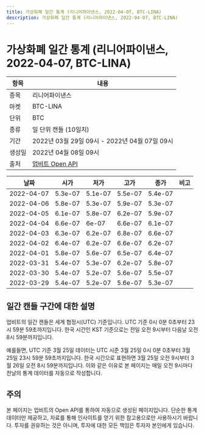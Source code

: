 ```yaml
---
title: 가상화폐 일간 통계 (리니어파이낸스, 2022-04-07, BTC-LINA)
description: 가상화폐 일간 통계 (리니어파이낸스, 2022-04-07, BTC-LINA)
---
```



가상화폐 일간 통계 (리니어파이낸스, 2022-04-07, BTC-LINA)
===

|항목|내용|
|--|--|
|종목|리니어파이낸스|
|마켓|BTC-LINA|
|단위|BTC|
|종류|일 단위 캔들 (10일치)|
|기간|2022년 03월 29일 09시 - 2022년 04월 07일 09시|
|생성일|2022년 04월 08일 09시|
|출처|[업비트 Open API](https://docs.upbit.com)|


|날짜|시가|저가|고가|종가|비고|
|--|--|--|--|--|--|
|2022-04-07|5.3e-07|5.1e-07|5.5e-07|5.4e-07|    |
|2022-04-06|5.8e-07|5.3e-07|5.9e-07|5.3e-07|    |
|2022-04-05|6.1e-07|5.8e-07|6.2e-07|5.9e-07|    |
|2022-04-04|6.6e-07|6e-07|6.6e-07|6.1e-07|    |
|2022-04-03|6.3e-07|6.2e-07|6.8e-07|6.6e-07|    |
|2022-04-02|6.4e-07|6.2e-07|6.6e-07|6.2e-07|    |
|2022-04-01|5.8e-07|5.6e-07|6.5e-07|6.4e-07|    |
|2022-03-31|5.4e-07|5.3e-07|6.2e-07|5.8e-07|    |
|2022-03-30|5.4e-07|5.2e-07|5.6e-07|5.5e-07|    |
|2022-03-29|5.4e-07|5.2e-07|5.6e-07|5.3e-07|    |


일간 캔들 구간에 대한 설명
---


업비트의 일간 캔들은 세계 협정시(UTC) 기준입니다. 
UTC 기준 0시 0분 0초부터 23시 59분 59초까지입니다. 
한국 시간인 KST 기준으로는 전일 오전 9시부터 다음날 오전 8시 59분까지입니다. 


예를들면, UTC 기준 3월 25일 데이터는 UTC 시준 3월 25일 0시 0분 0초부터 3월 25일 23시 59분 59초까지입니다. 
한국 시간으로 표현하면 3월 25일 오전 9시부터 3월 26일 오전 8시 59분까지입니다. 
이와 같은 이유로 본 페이지는 매일 오전 9시마다 전날의 통계 데이터를 자동으로 작성합니다. 


주의
---


본 페이지는 업비트의 Open API를 통하여 자동으로 생성된 페이지입니다. 
단순한 통계 데이터만 제공하고, 자료를 통해 인사이트를 얻기 위한 참고용으로만 사용하시기 바랍니다. 
투자를 권유하는 것은 아니며, 투자에 대한 모든 책임은 투자자 본인에게 있습니다. 
